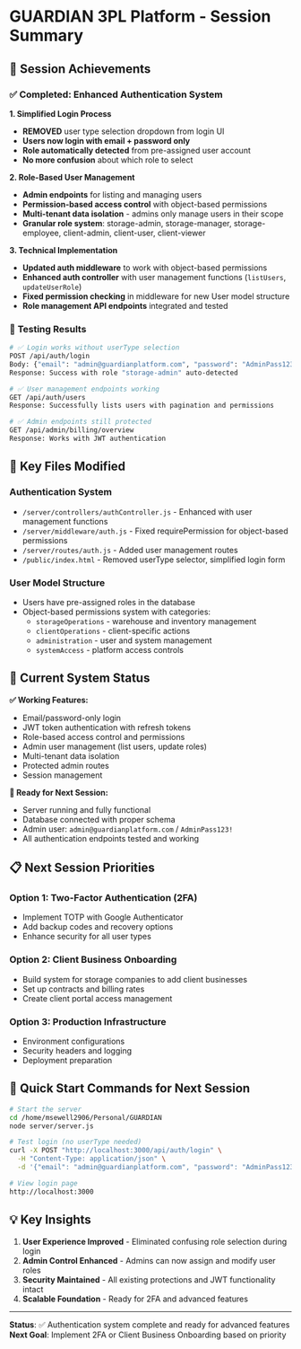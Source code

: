# GUARDIAN 3PL Platform - Session Summary

## 🎯 **Session Achievements**

### ✅ **Completed: Enhanced Authentication System**

**1. Simplified Login Process**

- **REMOVED** user type selection dropdown from login UI
- **Users now login with email + password only**
- **Role automatically detected** from pre-assigned user account
- **No more confusion** about which role to select

**2. Role-Based User Management**

- **Admin endpoints** for listing and managing users
- **Permission-based access control** with object-based permissions
- **Multi-tenant data isolation** - admins only manage users in their scope
- **Granular role system**: storage-admin, storage-manager, storage-employee,
  client-admin, client-user, client-viewer

**3. Technical Implementation**

- **Updated auth middleware** to work with object-based permissions
- **Enhanced auth controller** with user management functions (`listUsers`,
  `updateUserRole`)
- **Fixed permission checking** in middleware for new User model structure
- **Role management API endpoints** integrated and tested

### 🧪 **Testing Results**

```bash
# ✅ Login works without userType selection
POST /api/auth/login
Body: {"email": "admin@guardianplatform.com", "password": "AdminPass123!"}
Response: Success with role "storage-admin" auto-detected

# ✅ User management endpoints working
GET /api/auth/users
Response: Successfully lists users with pagination and permissions

# ✅ Admin endpoints still protected
GET /api/admin/billing/overview
Response: Works with JWT authentication
```

## 📁 **Key Files Modified**

### **Authentication System**

- `/server/controllers/authController.js` - Enhanced with user management
  functions
- `/server/middleware/auth.js` - Fixed requirePermission for object-based
  permissions
- `/server/routes/auth.js` - Added user management routes
- `/public/index.html` - Removed userType selector, simplified login form

### **User Model Structure**

- Users have pre-assigned roles in the database
- Object-based permissions system with categories:
  - `storageOperations` - warehouse and inventory management
  - `clientOperations` - client-specific actions
  - `administration` - user and system management
  - `systemAccess` - platform access controls

## 🚀 **Current System Status**

**✅ Working Features:**

- Email/password-only login
- JWT token authentication with refresh tokens
- Role-based access control and permissions
- Admin user management (list users, update roles)
- Multi-tenant data isolation
- Protected admin routes
- Session management

**🔧 Ready for Next Session:**

- Server running and fully functional
- Database connected with proper schema
- Admin user: `admin@guardianplatform.com` / `AdminPass123!`
- All authentication endpoints tested and working

## 📋 **Next Session Priorities**

### **Option 1: Two-Factor Authentication (2FA)**

- Implement TOTP with Google Authenticator
- Add backup codes and recovery options
- Enhance security for all user types

### **Option 2: Client Business Onboarding**

- Build system for storage companies to add client businesses
- Set up contracts and billing rates
- Create client portal access management

### **Option 3: Production Infrastructure**

- Environment configurations
- Security headers and logging
- Deployment preparation

## 🔗 **Quick Start Commands for Next Session**

```bash
# Start the server
cd /home/msewell2906/Personal/GUARDIAN
node server/server.js

# Test login (no userType needed)
curl -X POST "http://localhost:3000/api/auth/login" \
  -H "Content-Type: application/json" \
  -d '{"email": "admin@guardianplatform.com", "password": "AdminPass123!"}'

# View login page
http://localhost:3000
```

## 💡 **Key Insights**

1. **User Experience Improved** - Eliminated confusing role selection during
   login
2. **Admin Control Enhanced** - Admins can now assign and modify user roles
3. **Security Maintained** - All existing protections and JWT functionality
   intact
4. **Scalable Foundation** - Ready for 2FA and advanced features

---

**Status**: ✅ Authentication system complete and ready for advanced features
**Next Goal**: Implement 2FA or Client Business Onboarding based on priority
